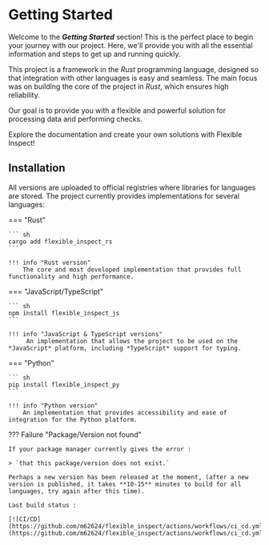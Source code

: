 # Getting Started

Welcome to the ***Getting Started*** section! This is the perfect place to begin your journey with our project. Here, we'll provide you with all the essential information and steps to get up and running quickly.

This project is a framework in the *Rust* programming language, designed so that integration with other languages is easy and seamless. The main focus was on building the core of the project in *Rust*, which ensures high reliability.

Our goal is to provide you with a flexible and powerful solution for processing data and performing checks.

Explore the documentation and create your own solutions with Flexible Inspect!


## Installation

All versions are uploaded to official registries where libraries for languages are stored. The project currently provides implementations for several languages:

=== "Rust"

    ``` sh
    cargo add flexible_inspect_rs
    ```

    !!! info "Rust version"
        The core and most developed implementation that provides full functionality and high performance.

=== "JavaScript/TypeScript"

    ``` sh
    npm install flexible_inspect_js
    ```

    !!! info "JavaScript & TypeScript versions"
         An implementation that allows the project to be used on the *JavaScript* platform, including *TypeScript* support for typing.

=== "Python"

    ``` sh
    pip install flexible_inspect_py
    ```

    !!! info "Python version"
        An implementation that provides accessibility and ease of integration for the Python platform.
        

??? Failure "Package/Version not found"

    If your package manager currently gives the error : 
    
    > `that this package/version does not exist.` 
    
    Perhaps a new version has been released at the moment, (after a new version is published, it takes **10-15** minutes to build for all languages, try again after this time).
    
    Last build status : 
    
    [![CI/CD](https://github.com/m62624/flexible_inspect/actions/workflows/ci_cd.yml/badge.svg)](https://github.com/m62624/flexible_inspect/actions/workflows/ci_cd.yml)
